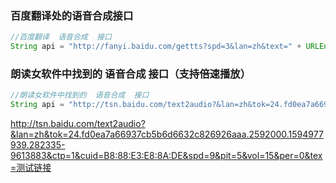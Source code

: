 

### 百度翻译处的语音合成接口

```java
//百度翻译  语音合成  接口
String api = "http://fanyi.baidu.com/gettts?spd=3&lan=zh&text=" + URLEncoder.encode(input, "utf-8") + "&source=web";
```





### 朗读女软件中找到的  语音合成  接口（支持倍速播放）

```java
//朗读女软件中找到的  语音合成  接口
String api = "http://tsn.baidu.com/text2audio?&lan=zh&tok=24.fd0ea7a66937cb5b6d6632c826926aaa.2592000.1594977939.282335-9613883&ctp=1&cuid=B8:88:E3:E8:8A:DE&spd=9&pit=5&vol=15&per=0&tex=" + URLEncoder.encode(input, "utf-8")
```



http://tsn.baidu.com/text2audio?&lan=zh&tok=24.fd0ea7a66937cb5b6d6632c826926aaa.2592000.1594977939.282335-9613883&ctp=1&cuid=B8:88:E3:E8:8A:DE&spd=9&pit=5&vol=15&per=0&tex=测试链接




